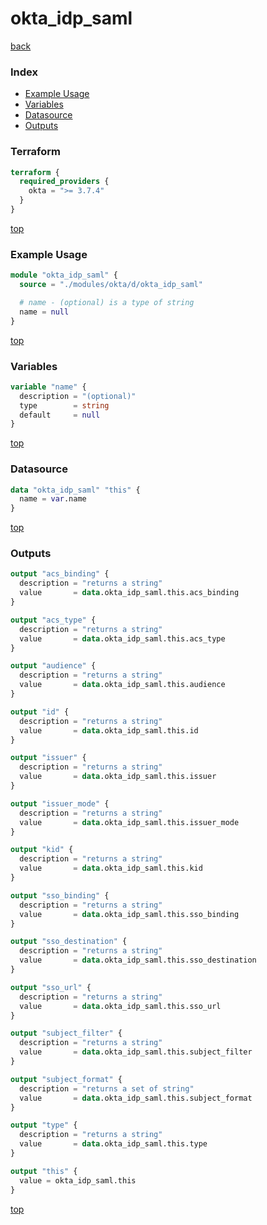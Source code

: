 # okta_idp_saml

[back](../okta.md)

### Index

- [Example Usage](#example-usage)
- [Variables](#variables)
- [Datasource](#datasource)
- [Outputs](#outputs)

### Terraform

```terraform
terraform {
  required_providers {
    okta = ">= 3.7.4"
  }
}
```

[top](#index)

### Example Usage

```terraform
module "okta_idp_saml" {
  source = "./modules/okta/d/okta_idp_saml"

  # name - (optional) is a type of string
  name = null
}
```

[top](#index)

### Variables

```terraform
variable "name" {
  description = "(optional)"
  type        = string
  default     = null
}
```

[top](#index)

### Datasource

```terraform
data "okta_idp_saml" "this" {
  name = var.name
}
```

[top](#index)

### Outputs

```terraform
output "acs_binding" {
  description = "returns a string"
  value       = data.okta_idp_saml.this.acs_binding
}

output "acs_type" {
  description = "returns a string"
  value       = data.okta_idp_saml.this.acs_type
}

output "audience" {
  description = "returns a string"
  value       = data.okta_idp_saml.this.audience
}

output "id" {
  description = "returns a string"
  value       = data.okta_idp_saml.this.id
}

output "issuer" {
  description = "returns a string"
  value       = data.okta_idp_saml.this.issuer
}

output "issuer_mode" {
  description = "returns a string"
  value       = data.okta_idp_saml.this.issuer_mode
}

output "kid" {
  description = "returns a string"
  value       = data.okta_idp_saml.this.kid
}

output "sso_binding" {
  description = "returns a string"
  value       = data.okta_idp_saml.this.sso_binding
}

output "sso_destination" {
  description = "returns a string"
  value       = data.okta_idp_saml.this.sso_destination
}

output "sso_url" {
  description = "returns a string"
  value       = data.okta_idp_saml.this.sso_url
}

output "subject_filter" {
  description = "returns a string"
  value       = data.okta_idp_saml.this.subject_filter
}

output "subject_format" {
  description = "returns a set of string"
  value       = data.okta_idp_saml.this.subject_format
}

output "type" {
  description = "returns a string"
  value       = data.okta_idp_saml.this.type
}

output "this" {
  value = okta_idp_saml.this
}
```

[top](#index)